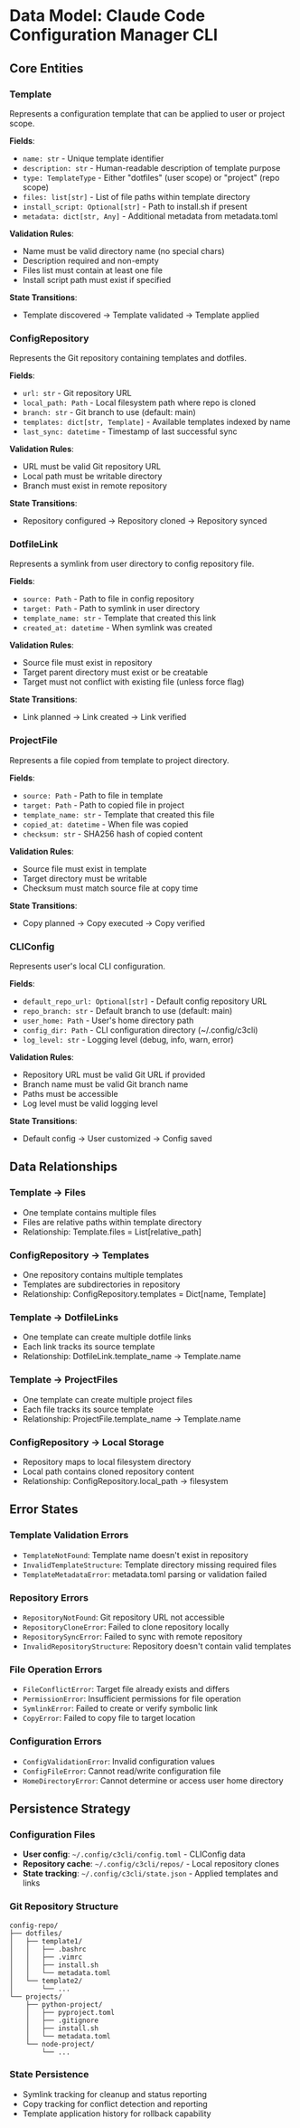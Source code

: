 # Data Model: Claude Code Configuration Manager CLI

## Core Entities

### Template
Represents a configuration template that can be applied to user or project scope.

**Fields**:
- `name: str` - Unique template identifier
- `description: str` - Human-readable description of template purpose
- `type: TemplateType` - Either "dotfiles" (user scope) or "project" (repo scope)
- `files: list[str]` - List of file paths within template directory
- `install_script: Optional[str]` - Path to install.sh if present
- `metadata: dict[str, Any]` - Additional metadata from metadata.toml

**Validation Rules**:
- Name must be valid directory name (no special chars)
- Description required and non-empty
- Files list must contain at least one file
- Install script path must exist if specified

**State Transitions**:
- Template discovered → Template validated → Template applied

### ConfigRepository  
Represents the Git repository containing templates and dotfiles.

**Fields**:
- `url: str` - Git repository URL
- `local_path: Path` - Local filesystem path where repo is cloned
- `branch: str` - Git branch to use (default: main)
- `templates: dict[str, Template]` - Available templates indexed by name
- `last_sync: datetime` - Timestamp of last successful sync

**Validation Rules**:
- URL must be valid Git repository URL
- Local path must be writable directory
- Branch must exist in remote repository

**State Transitions**:
- Repository configured → Repository cloned → Repository synced

### DotfileLink
Represents a symlink from user directory to config repository file.

**Fields**:
- `source: Path` - Path to file in config repository
- `target: Path` - Path to symlink in user directory
- `template_name: str` - Template that created this link
- `created_at: datetime` - When symlink was created

**Validation Rules**:
- Source file must exist in repository
- Target parent directory must exist or be creatable
- Target must not conflict with existing file (unless force flag)

**State Transitions**:
- Link planned → Link created → Link verified

### ProjectFile
Represents a file copied from template to project directory.

**Fields**:
- `source: Path` - Path to file in template
- `target: Path` - Path to copied file in project
- `template_name: str` - Template that created this file
- `copied_at: datetime` - When file was copied
- `checksum: str` - SHA256 hash of copied content

**Validation Rules**:
- Source file must exist in template
- Target directory must be writable
- Checksum must match source file at copy time

**State Transitions**:
- Copy planned → Copy executed → Copy verified

### CLIConfig
Represents user's local CLI configuration.

**Fields**:
- `default_repo_url: Optional[str]` - Default config repository URL
- `repo_branch: str` - Default branch to use (default: main)
- `user_home: Path` - User's home directory path
- `config_dir: Path` - CLI configuration directory (~/.config/c3cli)
- `log_level: str` - Logging level (debug, info, warn, error)

**Validation Rules**:
- Repository URL must be valid Git URL if provided
- Branch name must be valid Git branch name
- Paths must be accessible
- Log level must be valid logging level

**State Transitions**:
- Default config → User customized → Config saved

## Data Relationships

### Template → Files
- One template contains multiple files
- Files are relative paths within template directory
- Relationship: Template.files = List[relative_path]

### ConfigRepository → Templates  
- One repository contains multiple templates
- Templates are subdirectories in repository
- Relationship: ConfigRepository.templates = Dict[name, Template]

### Template → DotfileLinks
- One template can create multiple dotfile links
- Each link tracks its source template
- Relationship: DotfileLink.template_name → Template.name

### Template → ProjectFiles
- One template can create multiple project files
- Each file tracks its source template  
- Relationship: ProjectFile.template_name → Template.name

### ConfigRepository → Local Storage
- Repository maps to local filesystem directory
- Local path contains cloned repository content
- Relationship: ConfigRepository.local_path → filesystem

## Error States

### Template Validation Errors
- `TemplateNotFound`: Template name doesn't exist in repository
- `InvalidTemplateStructure`: Template directory missing required files
- `TemplateMetadataError`: metadata.toml parsing or validation failed

### Repository Errors
- `RepositoryNotFound`: Git repository URL not accessible
- `RepositoryCloneError`: Failed to clone repository locally
- `RepositorySyncError`: Failed to sync with remote repository
- `InvalidRepositoryStructure`: Repository doesn't contain valid templates

### File Operation Errors
- `FileConflictError`: Target file already exists and differs
- `PermissionError`: Insufficient permissions for file operation
- `SymlinkError`: Failed to create or verify symbolic link
- `CopyError`: Failed to copy file to target location

### Configuration Errors
- `ConfigValidationError`: Invalid configuration values
- `ConfigFileError`: Cannot read/write configuration file
- `HomeDirectoryError`: Cannot determine or access user home directory

## Persistence Strategy

### Configuration Files
- **User config**: `~/.config/c3cli/config.toml` - CLIConfig data
- **Repository cache**: `~/.config/c3cli/repos/` - Local repository clones
- **State tracking**: `~/.config/c3cli/state.json` - Applied templates and links

### Git Repository Structure
```
config-repo/
├── dotfiles/
│   ├── template1/
│   │   ├── .bashrc
│   │   ├── .vimrc
│   │   ├── install.sh
│   │   └── metadata.toml
│   └── template2/
│       └── ...
└── projects/
    ├── python-project/
    │   ├── pyproject.toml
    │   ├── .gitignore  
    │   ├── install.sh
    │   └── metadata.toml
    └── node-project/
        └── ...
```

### State Persistence
- Symlink tracking for cleanup and status reporting
- Copy tracking for conflict detection and reporting
- Template application history for rollback capability